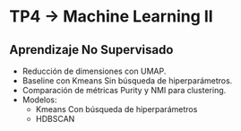 # TP4 -> Machine Learning II

## Aprendizaje No Supervisado

- Reducción de dimensiones con UMAP.
- Baseline con Kmeans Sin búsqueda de hiperparámetros.
- Comparación de métricas Purity y NMI para clustering.
- Modelos:
  - Kmeans Con búsqueda de hiperparámetros
  - HDBSCAN
  
